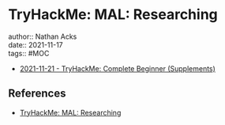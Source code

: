 # TryHackMe: MAL: Researching

author:: Nathan Acks  
date:: 2021-11-17  
tags:: #MOC

* [2021-11-21 - TryHackMe: Complete Beginner (Supplements)](../log/2021-11-21-tryhackme-complete-beginner-supplements.md)

## References

* [TryHackMe: MAL: Researching](https://tryhackme.com/room/malresearching)
